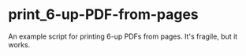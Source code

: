 # print_6-up-PDF-from-pages
An example script for printing 6-up PDFs from pages. It's fragile, but it works. 
